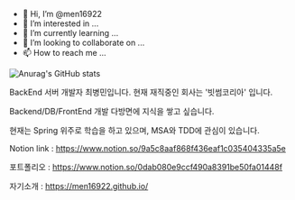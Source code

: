 - 👋 Hi, I’m @men16922
- 👀 I’m interested in ...
- 🌱 I’m currently learning ...
- 💞️ I’m looking to collaborate on ...
- 📫 How to reach me ...

<!---
men16922/men16922 is a ✨ special ✨ repository because its `README.md` (this file) appears on your GitHub profile.
You can click the Preview link to take a look at your changes.
--->
![Anurag's GitHub stats](https://github-readme-stats.vercel.app/api?username=men16922&show_icons=true&theme=default)

BackEnd 서버 개발자 최병민입니다.
현재 재직중인 회사는 '빗썸코리아' 입니다.

Backend/DB/FrontEnd 개발 다방면에 지식을 쌓고 싶습니다. <p>
현재는 Spring 위주로 학습을 하고 있으며, MSA와 TDD에 관심이 있습니다.

Notion link : https://www.notion.so/9a5c8aaf868f436eaf1c035404335a5e <p>
  포트폴리오 : https://www.notion.so/0dab080e9ccf490a8391be50fa01448f <p>
  자기소개 : https://men16922.github.io/
